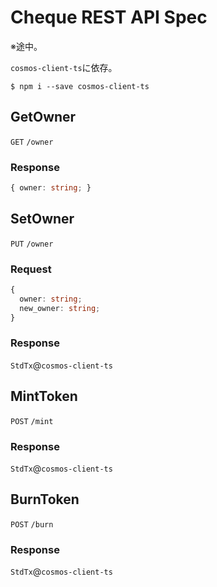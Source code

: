# Cheque REST API Spec

※途中。

`cosmos-client-ts`に依存。

```Shell
$ npm i --save cosmos-client-ts
```

## GetOwner
`GET` `/owner`

### Response

```TypeScript
{ owner: string; }
```

## SetOwner

`PUT` `/owner`

### Request

```TypeScript
{
  owner: string;
  new_owner: string;
}
```

### Response

`StdTx`@`cosmos-client-ts`

## MintToken

`POST` `/mint`

### Response

`StdTx`@`cosmos-client-ts`

## BurnToken
`POST` `/burn`

### Response

`StdTx`@`cosmos-client-ts`
